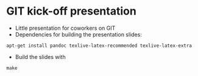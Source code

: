 GIT kick-off presentation
=========================

* Little presentation for coworkers on GIT
* Dependencies for building the presentation slides:
```
apt-get install pandoc texlive-latex-recommended texlive-latex-extra
```
* Build the slides with
```
make
```
